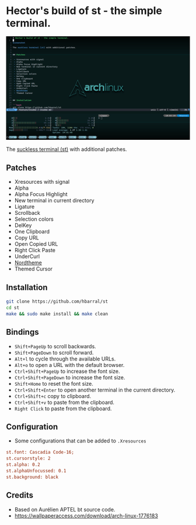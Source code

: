 # Hector's build of st - the simple terminal.

![Screenshot](resources/screenshot.png "Screenshot")

The [suckless terminal (st)](https://st.suckless.org/) with additional patches.


## Patches

 - Xresources with signal
 - Alpha
 - Alpha Focus Highlight
 - New terminal in current directory
 - Ligature
 - Scrollback
 - Selection colors
 - DelKey
 - One Clipboard
 - Copy URL
 - Open Copied URL
 - Right Click Paste
 - UnderCurl
 - [Nordtheme](https://www.nordtheme.com)
 - Themed Cursor


## Installation

```bash
git clone https://github.com/hbarral/st
cd st
make && sudo make install && make clean
```


## Bindings

- `Shift+PageUp` to scroll backwards.
- `Shift+PageDown` to scroll forward.
- `Alt+l` to cycle through the available URLs.
- `Alt+o` to open a URL with the default browser.
- `Ctrl+Shift+PageUp` to increase the font size.
- `Ctrl+Shift+PageDown` to increase the font size.
- `Shift+Home` to reset the font size.
- `Ctrl+Shift+Enter` to open another terminal in the current directory.
- `Ctrl+Shift+c` copy to clipboard.
- `Ctrl+Shift+v` to paste from the clipboard.
- `Right Click` to paste from the clipboard.


## Configuration
- Some configurations that can be added to `.Xresources`

```ini
st.font: Cascadia Code-16;
st.cursorstyle: 2
st.alpha: 0.2
st.alphaUnfocussed: 0.1
st.background: black
```



## Credits

- Based on Aurélien APTEL <aurelien dot aptel at gmail dot com> bt source code.
- https://wallpaperaccess.com/download/arch-linux-1776183
